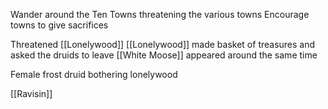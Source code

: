 Wander around the Ten Towns threatening the various towns
Encourage towns to give sacrifices

Threatened [[Lonelywood]]
[[Lonelywood]] made basket of treasures and asked the druids to leave
[[White Moose]] appeared around the same time

Female frost druid bothering lonelywood

[[Ravisin]]